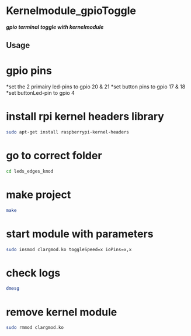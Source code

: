 # Kernelmodule_gpioToggle

***gpio terminal toggle with kernelmodule***

## Usage
# gpio pins
*set the 2 primairy led-pins to gpio 20 & 21
*set button pins to gpio 17 & 18
*set buttonLed-pin to gpio 4

# install rpi kernel headers library
```bash
sudo apt-get install raspberrypi-kernel-headers
 ```
 # go to correct folder
 ```bash
cd leds_edges_kmod
```
# make project
 ```bash
make
```
# start module with parameters
 ```bash
sudo insmod clargmod.ko toggleSpeed=x ioPins=x,x 
```
# check logs
 ```bash
dmesg
```
# remove kernel module
 ```bash
sudo rmmod clargmod.ko
```
